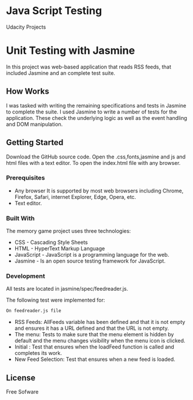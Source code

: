 # Java Script Testing
Udacity Projects

# Unit Testing with Jasmine

In this project was web-based application that reads RSS feeds, that included Jasmine and an complete test suite. 

## How Works

I was tasked with writing the remaining specifications and tests in Jasmine to complete the suite.
I used Jasmine to write a number of tests for the application. These check the underlying logic as well as the event handling and DOM manipulation.

## Getting Started
Download the GitHub source code. Open the .css,fonts,jasmine and js and html files with a text editor. To open the index.html file with any browser.

### Prerequisites

  - Any browser  It is supported by most web browsers including Chrome, Firefox, Safari, internet Explorer, Edge, Opera, etc.
  - Text editor.
  
### Built With

The memory game project uses three technologies: 

* CSS -  Cascading Style Sheets
* HTML - HyperText Markup Language 
* JavaScript - JavaScript is a programming language for the web.
* Jasmine -  Is an open source testing framework for JavaScript.

### Development

All tests are located in jasmine/spec/feedreader.js.
 
The following test were implemented for:
```sh
On feedreader.js file
```
* RSS Feeds: 
  AllFeeds variable has been defined and that it is not empty and ensures it has a URL defined and that the URL is not empty.
* The menu:
  Tests to make sure that the menu element is hidden by default and the menu changes visibility when the menu icon is clicked.
* Initial :
   Test that ensures when the loadFeed function is called and completes its work.
* New Feed Selection:
  Test that ensures when a new feed is loaded.

License
----

Free Sofware


